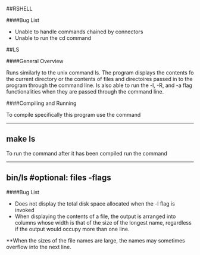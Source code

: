 ##RSHELL

####Bug List

* Unable to handle commands chained by connectors
* Unable to run the cd command

##LS

####General Overview

Runs similarly to the unix command ls. The program displays the contents fo the
current directory or the contents of files and directoires passed in to the program
through the command line. Is also able to run the -l, -R, and -a flag functionalities
when they are passed through the command line.

####Compiling and Running

To compile specifically this program use the command

----
make ls
----

To run the command after it has been compiled run the command

----
bin/ls #optional: files -flags
----

####Bug List

* Does not display the total disk space allocated when the -l flag is invoked
* When displaying the contents of a file, the output is arranged into columns whose
width is that of the size of the longest name, regardless if the output would occupy
more than one line.

**When the sizes of the file names are large, the names may sometimes overflow into the
next line.
